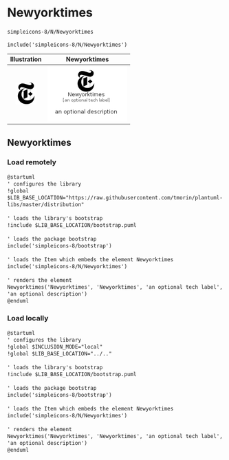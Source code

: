 # Newyorktimes


```text
simpleicons-8/N/Newyorktimes
```

```text
include('simpleicons-8/N/Newyorktimes')
```



| Illustration | Newyorktimes |
| :---: | :---: |
| ![illustration for Illustration](../../simpleicons-8/N/Newyorktimes.png) | ![illustration for Newyorktimes](../../simpleicons-8/N/Newyorktimes.Local.png) |




## Newyorktimes

### Load remotely
```plantuml
@startuml
' configures the library
!global $LIB_BASE_LOCATION="https://raw.githubusercontent.com/tmorin/plantuml-libs/master/distribution"

' loads the library's bootstrap
!include $LIB_BASE_LOCATION/bootstrap.puml

' loads the package bootstrap
include('simpleicons-8/bootstrap')

' loads the Item which embeds the element Newyorktimes
include('simpleicons-8/N/Newyorktimes')

' renders the element
Newyorktimes('Newyorktimes', 'Newyorktimes', 'an optional tech label', 'an optional description')
@enduml
```

### Load locally
```plantuml
@startuml
' configures the library
!global $INCLUSION_MODE="local"
!global $LIB_BASE_LOCATION="../.."

' loads the library's bootstrap
!include $LIB_BASE_LOCATION/bootstrap.puml

' loads the package bootstrap
include('simpleicons-8/bootstrap')

' loads the Item which embeds the element Newyorktimes
include('simpleicons-8/N/Newyorktimes')

' renders the element
Newyorktimes('Newyorktimes', 'Newyorktimes', 'an optional tech label', 'an optional description')
@enduml
```

